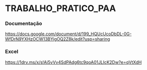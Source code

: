 # TRABALHO_PRATICO_PAA

### Documentação
https://docs.google.com/document/d/199_HQUcUcoDbDL-0G-WfDrN9YXHzOCW13BYigOQ2Z8k/edit?usp=sharing

### Excel
https://1drv.ms/x/s!Ai5vVv4SdPAdg6tc9qoA01JLIcK2Dw?e=qVtXdH